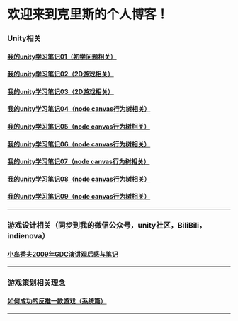 # 欢迎来到克里斯的个人博客！
### Unity相关
#### [我的unity学习笔记01（初学问题相关）](https://github.com/Criss404/criss404.github.io/blob/master/_posts/2022-04-19-unity_learn01.md)
#### [我的unity学习笔记02（2D游戏相关）](https://github.com/Criss404/criss404.github.io/blob/master/_posts/2022-04-20-unity_learn02.md)
#### [我的unity学习笔记03（2D游戏相关）](https://github.com/Criss404/criss404.github.io/blob/master/_posts/2022-04-23-unity_learn03.md)
#### [我的unity学习笔记04（node canvas行为树相关）](https://github.com/Criss404/criss404.github.io/blob/master/_posts/2022-05-25-unity_learn04.md)
#### [我的unity学习笔记05（node canvas行为树相关）](https://github.com/Criss404/criss404.github.io/blob/master/_posts/2022-05-25-unity_learn05.md)
#### [我的unity学习笔记06（node canvas行为树相关）](https://github.com/Criss404/criss404.github.io/blob/master/_posts/2022-05-25-unity_learn06.md)
#### [我的unity学习笔记07（node canvas行为树相关）](https://github.com/Criss404/criss404.github.io/blob/master/_posts/2022-05-26-unity_learn07.md)
#### [我的unity学习笔记08（node canvas行为树相关）](https://github.com/Criss404/criss404.github.io/blob/master/_posts/2022-05-27-unity_learn08.md)
#### [我的unity学习笔记09（node canvas行为树相关）](https://github.com/Criss404/criss404.github.io/blob/master/_posts/2022-05-27-unity_learn09.md)
***
### 游戏设计相关（同步到我的微信公众号，unity社区，BiliBili，indienova）
#### [小岛秀夫2009年GDC演讲观后感与笔记]()
***
### 游戏策划相关理念
#### [如何成功的反推一款游戏（系统篇）](https://github.com/Criss404/criss404.github.io/blob/master/_posts/2022-05-30-game_reverse.md)
---
